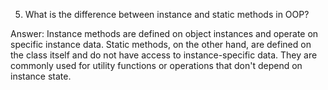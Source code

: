5. What is the difference between instance and static methods in OOP?

Answer: Instance methods are defined on object instances and operate on specific instance data. Static methods, on the other hand, are defined on the class itself and do not have access to instance-specific data. They are commonly used for utility functions or operations that don't depend on instance state.
